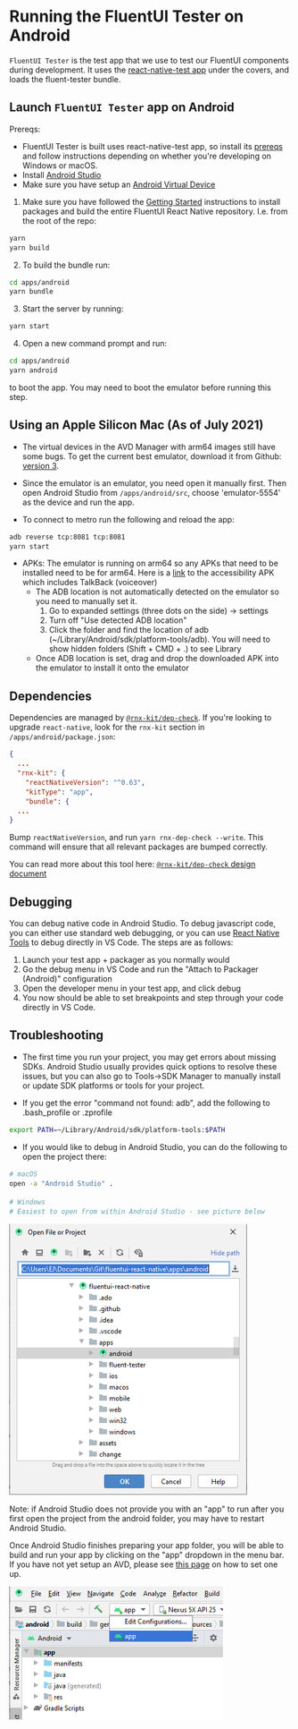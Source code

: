 # Running the FluentUI Tester on Android

`FluentUI Tester` is the test app that we use to test our FluentUI components during development. It uses the [react-native-test app](https://github.com/microsoft/react-native-test-app) under the covers, and loads the fluent-tester bundle.

## Launch `FluentUI Tester` app on Android

Prereqs:

- FluentUI Tester is built uses react-native-test app, so install its [prereqs](https://github.com/microsoft/react-native-test-app#react-native-test-app) and follow instructions depending on whether you're developing on Windows or macOS.
- Install [Android Studio](https://developer.android.com/studio)
- Make sure you have setup an [Android Virtual Device](https://developer.android.com/studio/run/managing-avds)

1. Make sure you have followed the [Getting Started](../../README.md) instructions to install packages and build the entire FluentUI React Native repository. I.e. from the root of the repo:

```sh
yarn
yarn build
```

2. To build the bundle run:

```sh
cd apps/android
yarn bundle
```

3. Start the server by running:

```sh
yarn start
```

4. Open a new command prompt and run:

```sh
cd apps/android
yarn android
```

to boot the app. You may need to boot the emulator before running this step.

## Using an Apple Silicon Mac (As of July 2021)

- The virtual devices in the AVD Manager with arm64 images still have some bugs. To get the current best emulator, download it from Github: [version 3](https://github.com/google/android-emulator-m1-preview).

- Since the emulator is an emulator, you need open it manually first. Then open Android Studio from `/apps/android/src`, choose 'emulator-5554' as the device and run the app.
- To connect to metro run the following and reload the app:

```sh
adb reverse tcp:8081 tcp:8081
yarn start
```

- APKs: The emulator is running on arm64 so any APKs that need to be installed need to be for arm64. Here is a [link](https://www.apkmirror.com/apk/google-inc/android-accessibility-suite/android-accessibility-suite-9-1-0-358315219-release/android-accessibility-suite-9-1-0-358315219-android-apk-download/) to the accessibility APK which includes TalkBack (voiceover)
  - The ADB location is not automatically detected on the emulator so you need to manually set it.
    1.  Go to expanded settings (three dots on the side) -> settings
    2.  Turn off "Use detected ADB location"
    3.  Click the folder and find the location of adb (~/Library/Android/sdk/platform-tools/adb). You will need to show hidden folders (Shift + CMD + .) to see Library
  - Once ADB location is set, drag and drop the downloaded APK into the emulator to install it onto the emulator

## Dependencies

Dependencies are managed by
[`@rnx-kit/dep-check`](https://github.com/microsoft/rnx-kit/tree/main/packages/dep-check).
If you're looking to upgrade `react-native`, look for the `rnx-kit` section in
`/apps/android/package.json`:

```json
{
  ...
  "rnx-kit": {
    "reactNativeVersion": "^0.63",
    "kitType": "app",
    "bundle": {
  ...
}
```

Bump `reactNativeVersion`, and run `yarn rnx-dep-check --write`. This command
will ensure that all relevant packages are bumped correctly.

You can read more about this tool here:
[`@rnx-kit/dep-check` design document](https://github.com/microsoft/rnx-kit/blob/main/packages/dep-check/DESIGN.md)

## Debugging

You can debug native code in Android Studio. To debug javascript code, you can either use standard web debugging, or you can use [React Native Tools](https://marketplace.visualstudio.com/items?itemName=msjsdiag.vscode-react-native) to debug directly in VS Code. The steps are as follows:

1. Launch your test app + packager as you normally would
2. Go the debug menu in VS Code and run the "Attach to Packager (Android)" configuration
3. Open the developer menu in your test app, and click debug
4. You now should be able to set breakpoints and step through your code directly in VS Code.

## Troubleshooting

- The first time you run your project, you may get errors about missing SDKs. Android Studio usually provides quick options to resolve these issues, but you can also go to Tools->SDK Manager to manually install or update SDK platforms or tools for your project.

- If you get the error "command not found: adb", add the following to .bash_profile or .zprofile

```sh
export PATH=~/Library/Android/sdk/platform-tools:$PATH
```

- If you would like to debug in Android Studio, you can do the following to open the project there:

```sh
# macOS
open -a "Android Studio" .

# Windows
# Easiest to open from within Android Studio - see picture below
```

![On Windows, it is easiest to open from within Android Studio, and the folder will show an Android Studio icon.](./../../assets/fluent_tester_android_windows_open.png)

Note: if Android Studio does not provide you with an "app" to run after you first open the project from the android folder, you may have to restart Android Studio.

Once Android Studio finishes preparing your app folder, you will be able to build and run your app by clicking on the "app" dropdown in the menu bar. If you have not yet setup an AVD, please see [this page](https://developer.android.com/studio/run/managing-avds) on how to set one up.

![Run your app from Android Studio with the "app" button in the menu bar.](./../../assets/fluent_tester_android_app_built.png)
